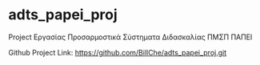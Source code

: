 # adts_papei_proj
Project Εργασίας Προσαρμοστικά Σύστηματα Διδασκαλίας ΠΜΣΠ ΠΑΠΕΙ

Github Project Link: https://github.com/BillChe/adts_papei_proj.git
